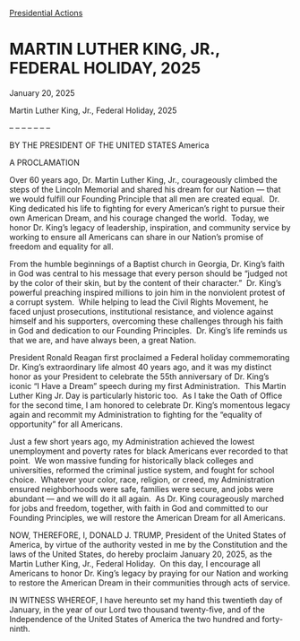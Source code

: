 
[Presidential Actions](https://www.whitehouse.gov/presidential-actions/) 

MARTIN LUTHER KING, JR., FEDERAL HOLIDAY, 2025
==============================================

January 20, 2025 



Martin Luther King, Jr., Federal Holiday, 2025

– – – – – – –

BY THE PRESIDENT OF THE UNITED STATES America

A PROCLAMATION

Over 60 years ago, Dr. Martin Luther King, Jr., courageously climbed the steps of the Lincoln Memorial and shared his dream for our Nation — that we would fulfill our Founding Principle that all men are created equal.  Dr. King dedicated his life to fighting for every American’s right to pursue their own American Dream, and his courage changed the world.  Today, we honor Dr. King’s legacy of leadership, inspiration, and community service by working to ensure all Americans can share in our Nation’s promise of freedom and equality for all.

From the humble beginnings of a Baptist church in Georgia, Dr. King’s faith in God was central to his message that every person should be “judged not by the color of their skin, but by the content of their character.”  Dr. King’s powerful preaching inspired millions to join him in the nonviolent protest of a corrupt system.  While helping to lead the Civil Rights Movement, he faced unjust prosecutions, institutional resistance, and violence against himself and his supporters, overcoming these challenges through his faith in God and dedication to our Founding Principles.  Dr. King’s life reminds us that we are, and have always been, a great Nation.

President Ronald Reagan first proclaimed a Federal holiday commemorating Dr. King’s extraordinary life almost 40 years ago, and it was my distinct honor as your President to celebrate the 55th anniversary of Dr. King’s iconic “I Have a Dream” speech during my first Administration.  This Martin Luther King Jr. Day is particularly historic too.  As I take the Oath of Office for the second time, I am honored to celebrate Dr. King’s momentous legacy again and recommit my Administration to fighting for the “equality of opportunity” for all Americans.

Just a few short years ago, my Administration achieved the lowest unemployment and poverty rates for black Americans ever recorded to that point.  We won massive funding for historically black colleges and universities, reformed the criminal justice system, and fought for school choice.  Whatever your color, race, religion, or creed, my Administration ensured neighborhoods were safe, families were secure, and jobs were abundant — and we will do it all again.  As Dr. King courageously marched for jobs and freedom, together, with faith in God and committed to our Founding Principles, we will restore the American Dream for all Americans.

NOW, THEREFORE, I, DONALD J. TRUMP, President of the United States of America, by virtue of the authority vested in me by the Constitution and the laws of the United States, do hereby proclaim January 20, 2025, as the Martin Luther King, Jr., Federal Holiday.  On this day, I encourage all Americans to honor Dr. King’s legacy by praying for our Nation and working to restore the American Dream in their communities through acts of service.

IN WITNESS WHEREOF, I have hereunto set my hand this twentieth day of January, in the year of our Lord two thousand twenty-five, and of the Independence of the United States of America the two hundred and forty-ninth.



